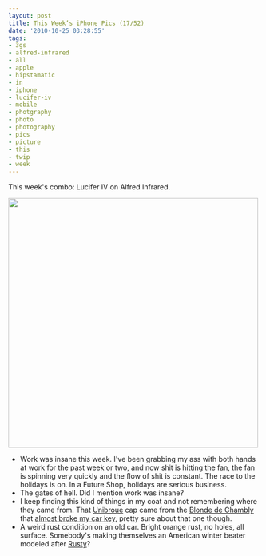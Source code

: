 ```yaml
---
layout: post
title: This Week’s iPhone Pics (17/52)
date: '2010-10-25 03:28:55'
tags:
- 3gs
- alfred-infrared
- all
- apple
- hipstamatic
- in
- iphone
- lucifer-iv
- mobile
- photgraphy
- photo
- photography
- pics
- picture
- this
- twip
- week
---
```


This week's combo: Lucifer IV on Alfred Infrared.

<a href="http://www.flickr.com/photos/maximerousseau/5113257066/"><img alt="" src="http://farm2.static.flickr.com/1165/5113257066_65bfa0736c.jpg" class="aligncenter" width="500" height="500" /></a>

<ul>
	<li>Work was insane this week. I've been grabbing my ass with both hands at work for the past week or two, and now shit is hitting the fan, the fan is spinning very quickly and the flow of shit is constant. The race to the holidays is on. In a Future Shop, holidays are serious business.</li>
	<li>The gates of hell. Did I mention work was insane?</li>
	<li>I keep finding this kind of things in my coat and not remembering where they came from. That <a href="http://www.unibroue.com/">Unibroue</a> cap came from the <a href="http://www.unibroue.com/fr/beers/blonde_de_chambly/product">Blonde de Chambly</a> that <a href="http://twitter.com/#!/max302/status/27609439976">almost broke my car key</a>, pretty sure about that one though. </li>
	<li> A weird rust condition on an old car. Bright orange rust, no holes, all surface. Somebody's making themselves an American winter beater modeled after <a href="http://www.flickr.com/photos/spasticdwarf/3517162037/">Rusty</a>?</li>
</ul>